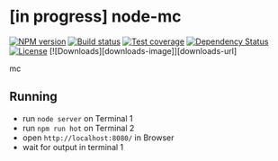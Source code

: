 # [in progress] node-mc

[![NPM version][npm-image]][npm-url]
[![Build status][travis-image]][travis-url]
[![Test coverage][coveralls-image]][coveralls-url]
[![Dependency Status][david-image]][david-url]
[![License][license-image]][license-url]
[![Downloads][downloads-image]][downloads-url]

mc

## Running

 - run `node server` on Terminal 1
 - run `npm run hot` on Terminal 2
 - open `http://localhost:8080/` in Browser
 - wait for output in terminal 1


[npm-image]: https://img.shields.io/npm/v/node-mc.svg?style=flat-square
[npm-url]: https://npmjs.org/package/node-mc
[github-tag]: http://img.shields.io/github/tag/azproduction/node-mc.svg?style=flat-square
[github-url]: https://github.com/azproduction/node-mc/tags
[travis-image]: https://img.shields.io/travis/azproduction/node-mc.svg?style=flat-square
[travis-url]: https://travis-ci.org/azproduction/node-mc
[coveralls-image]: https://img.shields.io/coveralls/azproduction/node-mc.svg?style=flat-square
[coveralls-url]: https://coveralls.io/r/azproduction/node-mc
[david-image]: http://img.shields.io/david/azproduction/node-mc.svg?style=flat-square
[david-url]: https://david-dm.org/azproduction/node-mc
[license-image]: http://img.shields.io/npm/l/node-mc.svg?style=flat-square
[license-url]: LICENSE

